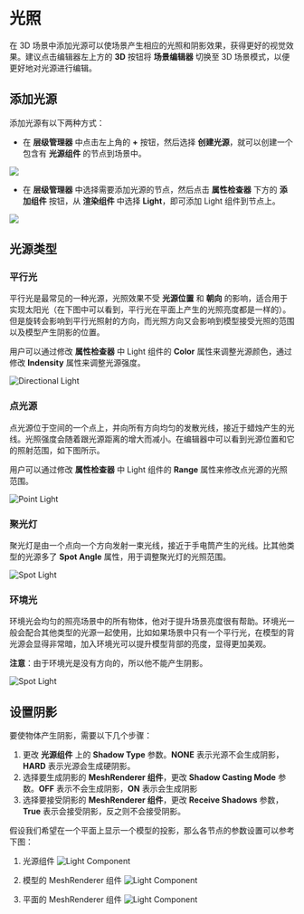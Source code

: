 # 光照

在 3D 场景中添加光源可以使场景产生相应的光照和阴影效果，获得更好的视觉效果。建议点击编辑器左上方的 **3D** 按钮将 **场景编辑器** 切换至 3D 场景模式，以便更好地对光源进行编辑。

## 添加光源

添加光源有以下两种方式：

- 在 **层级管理器** 中点击左上角的 **+** 按钮，然后选择 **创建光源**，就可以创建一个包含有 **光源组件** 的节点到场景中。

![](img/add-node-light.png)

- 在 **层级管理器** 中选择需要添加光源的节点，然后点击 **属性检查器** 下方的 **添加组件** 按钮，从 **渲染组件** 中选择 **Light**，即可添加 Light 组件到节点上。

![](img/add-light.png)

## 光源类型

### 平行光

平行光是最常见的一种光源，光照效果不受 **光源位置** 和 **朝向** 的影响，适合用于实现太阳光（在下图中可以看到，平行光在平面上产生的光照亮度都是一样的）。但是旋转会影响到平行光照射的方向，而光照方向又会影响到模型接受光照的范围以及模型产生阴影的位置。

用户可以通过修改 **属性检查器** 中 Light 组件的 **Color** 属性来调整光源颜色，通过修改 **Indensity** 属性来调整光源强度。

![Directional Light](img/lighting-4.jpg)

### 点光源

点光源位于空间的一个点上，并向所有方向均匀的发散光线，接近于蜡烛产生的光线。光照强度会随着跟光源距离的增大而减小。在编辑器中可以看到光源位置和它的照射范围，如下图所示。

用户可以通过修改 **属性检查器** 中 Light 组件的 **Range** 属性来修改点光源的光照范围。

![Point Light](img/lighting-5.jpg)

### 聚光灯

聚光灯是由一个点向一个方向发射一束光线，接近于手电筒产生的光线。比其他类型的光源多了 **Spot Angle** 属性，用于调整聚光灯的光照范围。

![Spot Light](img/lighting-6.jpg)

### 环境光

环境光会均匀的照亮场景中的所有物体，他对于提升场景亮度很有帮助。环境光一般会配合其他类型的光源一起使用，比如如果场景中只有一个平行光，在模型的背光源会显得非常暗，加入环境光可以提升模型背部的亮度，显得更加美观。

**注意**：由于环境光是没有方向的，所以他不能产生阴影。

![Spot Light](img/lighting-7.jpg)

## 设置阴影

要使物体产生阴影，需要以下几个步骤：

1. 更改 **光源组件** 上的 **Shadow Type** 参数。**NONE** 表示光源不会生成阴影，**HARD** 表示光源会生成硬阴影。
2. 选择要生成阴影的 **MeshRenderer 组件**，更改 **Shadow Casting Mode** 参数。**OFF** 表示不会生成阴影，**ON** 表示会生成阴影
3. 选择要接受阴影的 **MeshRenderer 组件**，更改 **Receive Shadows** 参数，**True** 表示会接受阴影，反之则不会接受阴影。

假设我们希望在一个平面上显示一个模型的投影，那么各节点的参数设置可以参考下图：

1. 光源组件
![Light Component](img/lighting-1.jpg)

2. 模型的 MeshRenderer 组件
![Light Component](img/lighting-2.jpg)

3. 平面的 MeshRenderer 组件
![Light Component](img/lighting-3.jpg)
